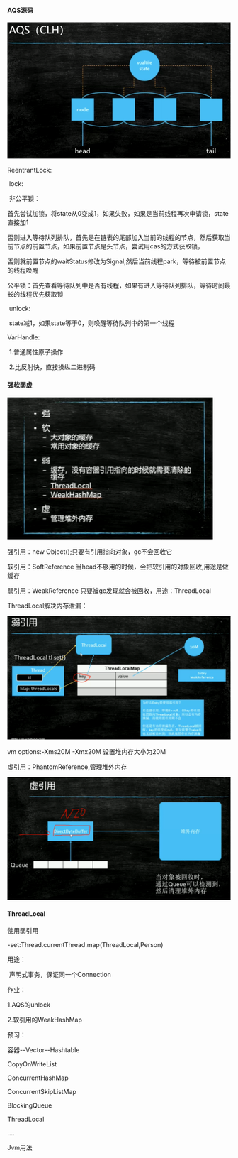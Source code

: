 #### AQS源码

<img src="6.强软弱虚四种引用以及ThreadLocal的原理与源码.assets/image-20200814082853719.png" alt="image-20200814082853719" style="zoom: 67%;" />

ReentrantLock:

​	lock:

​		非公平锁：

​		首先尝试加锁，将state从0变成1，如果失败，如果是当前线程再次申请锁，state直接加1

​		否则进入等待队列排队，首先是在链表的尾部加入当前的线程的节点，然后获取当前节点的前置节点，如果前置节点是头节点，尝试用cas的方式获取锁，

​		否则就前置节点的waitStatus修改为Signal,然后当前线程park，等待被前置节点的线程唤醒

​		公平锁：首先查看等待队列中是否有线程，如果有进入等待队列排队，等待时间最长的线程优先获取锁

​	unlock:

​		state减1，如果state等于0，则唤醒等待队列中的第一个线程

VarHandle: 

​	1.普通属性原子操作

​	2.比反射快，直接操纵二进制码

#### 强软弱虚

![image-20200814100147569](6.强软弱虚四种引用以及ThreadLocal的原理与源码.assets/image-20200814100147569.png)

强引用：new Object();只要有引用指向对象，gc不会回收它

软引用：SoftReference 当head不够用的时候，会把软引用的对象回收,用途是做缓存

弱引用：WeakReference 只要被gc发现就会被回收，用途：ThreadLocal

ThreadLocal解决内存泄漏：

![image-20200814101942185](6.强软弱虚四种引用以及ThreadLocal的原理与源码.assets/image-20200814101942185.png)

vm options:-Xms20M -Xmx20M  设置堆内存大小为20M

虚引用：PhantomReference,管理堆外内存

![image-20200814103028876](6.强软弱虚四种引用以及ThreadLocal的原理与源码.assets/image-20200814103028876.png)

#### ThreadLocal

使用弱引用

-set:Thread.currentThread.map(ThreadLocal,Person)

用途：

​	声明式事务，保证同一个Connection

作业：

1.AQS的unlock

2.软引用的WeakHashMap

预习：

容器--Vector--Hashtable

CopyOnWriteList

ConcurrentHashMap

ConcurrentSkipListMap

BlockingQueue

ThreadLocal

....

Jvm用法
